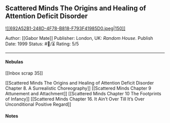 ## Scattered Minds The Origins and Healing of Attention Deficit Disorder

[ ![[692A52B1-248D-4F78-B818-F793F41985D0.jpeg|150]] ](https://www.amazon.com/Scattered-Minds-Origins-Attention-Disorder/dp/1785042211/ref=mp_s_a_1_1?crid=1SH6GT05BB7J0&keywords=scattered+minds+gabor+mate&qid=1667096474&qu=eyJxc2MiOiIyLjA1IiwicXNhIjoiMS4xMyIsInFzcCI6IjEuMzEifQ%3D%3D&sprefix=scattered%2Caps%2C173&sr=8-1)

Author: [[Gabor Mate]]
Publisher: London, UK: _Random House_.
Publish Date: 1999
Status: #💫/⏳ 
Rating: 5/5

___


#### Nebulas

[[Inbox scrap 35]]

[[Scattered Minds The Origins and Healing of Attention Deficit Disorder Chapter 8. A Surrealistic Choreography]]
[[Scattered Minds Chapter 9 Attunement and Attachment]] 
[[Scattered Minds Chapter 10 The Footprints of Infancy]]
[[Scattered Minds Chapter 16. It Ain’t Over Till It’s Over Unconditional Positive Regard]]

#### Notes

